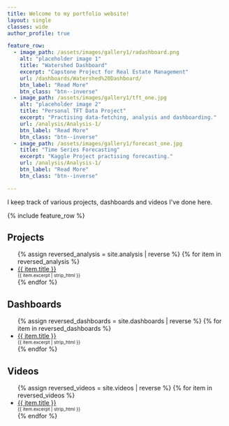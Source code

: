 ```yaml
---
title: Welcome to my portfolio website!
layout: single
classes: wide
author_profile: true

feature_row:
  - image_path: /assets/images/gallery1/radashboard.png
    alt: "placeholder image 1"
    title: "Watershed Dashboard"
    excerpt: "Capstone Project for Real Estate Management"
    url: /dashboards/Watershed%20Dashboard/
    btn_label: "Read More"
    btn_class: "btn--inverse"
  - image_path: /assets/images/gallery1/tft_one.jpg
    alt: "placeholder image 2"
    title: "Personal TFT Data Project"
    excerpt: "Practising data-fetching, analysis and dashboarding."
    url: /analysis/Analysis-1/
    btn_label: "Read More"
    btn_class: "btn--inverse"
  - image_path: /assets/images/gallery1/forecast_one.jpg
    title: "Time Series Forecasting"
    excerpt: "Kaggle Project practising forecasting."
    url: /analysis/Analysis-1/
    btn_label: "Read More"
    btn_class: "btn--inverse"

---
```


I keep track of various projects, dashboards and videos I've done here.

{% include feature_row %}

## Projects
<ul>
  {% assign reversed_analysis = site.analysis | reverse %}
  {% for item in reversed_analysis %}
    <li>
      <a href="{{ item.url }}">{{ item.title }}</a>
      <span style="display: block; font-size: 0.75em;"> 
        {{ item.excerpt | strip_html }} 
      </span>
    </li>
  {% endfor %}
</ul>

## Dashboards
<ul>
  {% assign reversed_dashboards = site.dashboards | reverse %}
  {% for item in reversed_dashboards %}
    <li>
      <a href="{{ item.url }}">{{ item.title }}</a>
      <span style="display: block; font-size: 0.75em;"> 
        {{ item.excerpt | strip_html }} 
      </span>
    </li>
  {% endfor %}
</ul>

## Videos
<ul>
  {% assign reversed_videos = site.videos | reverse %}
  {% for item in reversed_videos %}
    <li>
      <a href="{{ item.url }}">{{ item.title }}</a>
      <span style="display: block; font-size: 0.75em;"> 
        {{ item.excerpt | strip_html }} 
      </span>
    </li>
  {% endfor %}
</ul>
